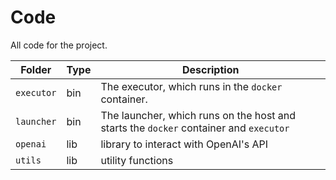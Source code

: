 # Code

All code for the project.

| Folder     | Type | Description                                                                           |
|------------|------|---------------------------------------------------------------------------------------|
| `executor` | bin  | The executor, which runs in the `docker` container.                                   |
| `launcher` | bin  | The launcher, which runs on the host and starts the `docker` container and `executor` |
| `openai`   | lib  | library to interact with OpenAI's API                                                 |
| `utils`    | lib  | utility functions                                                                     |